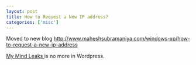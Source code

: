```yaml
---
layout: post
title: How to Request a New IP address?
categories: ['misc']
---
```

Moved to new blog <a href="http://www.maheshsubramaniya.com/windows-xp/how-to-request-a-new-ip-address">http://www.maheshsubramaniya.com/windows-xp/how-to-request-a-new-ip-address</a>

<a href="http://www.maheshsubramaniya.com">My Mind Leaks </a>is no more in Wordpress.
